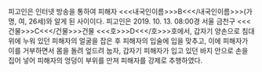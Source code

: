 피고인은 인터넷 방송을 통하여 피해자 <<<내국인이름>>>B<<</내국인이름>>>(가명, 여, 26세)와 알게 된 사이이다.
피고인은 2019. 10. 13. 08:00경 서울 금천구 <<<건물>>>C<<</건물>>>건물 <<<호>>>D<<</호>>>호에서, 갑자기 양손으로 침대위에 누워 있던 피해자의 얼굴을 잡은 후 피해자의 입술에 입을 맞추고, 이에 피해자가 이를 거부하면서 몸을 돌려 엎드려 눕자, 갑자기 피해자가 입고 있던 바지 안으로 손을 집어 넣어 피해자의 엉덩이 부위를 만져 피해자를 강제로 추행하였다.